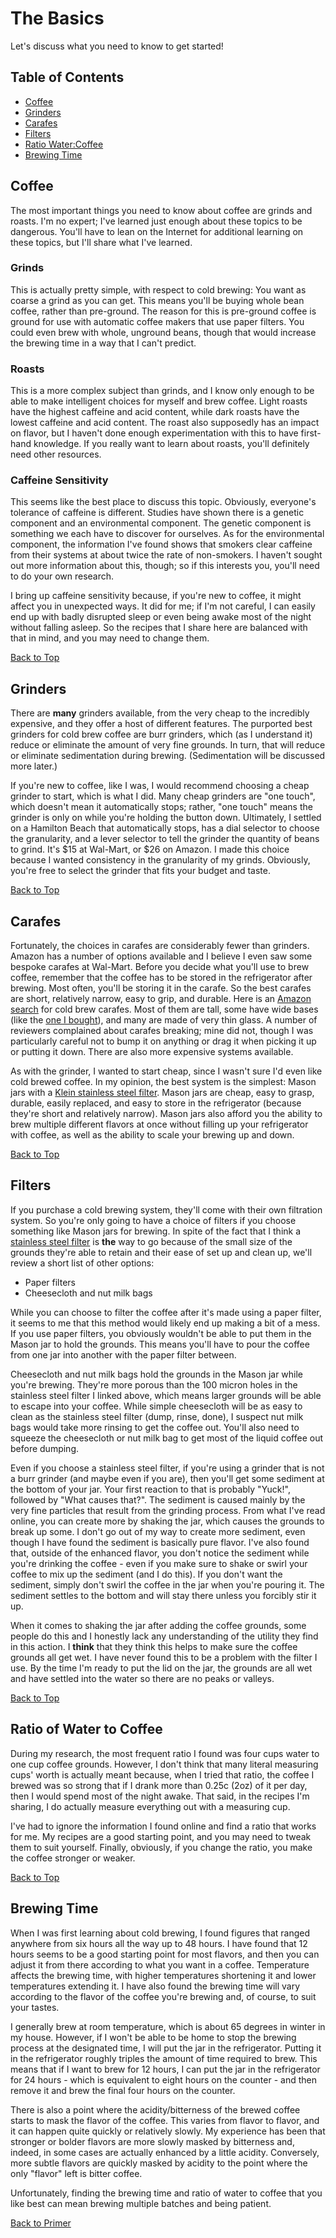 # The Basics
Let's discuss what you need to know to get started!

## Table of Contents
  * [Coffee](#coffee)
  * [Grinders](#grinders)
  * [Carafes](#carafes)
  * [Filters](#filters)
  * [Ratio Water:Coffee](#ratio-of-water-to-coffee)
  * [Brewing Time](#brewing-time)

## Coffee
The most important things you need to know about coffee are grinds and roasts. I'm no expert; I've learned just enough about these topics to be dangerous. You'll have to lean on the Internet for additional learning on these topics, but I'll share what I've learned.

### Grinds
This is actually pretty simple, with respect to cold brewing: You want as coarse a grind as you can get. This means you'll be buying whole bean coffee, rather than pre-ground. The reason for this is pre-ground coffee is ground for use with automatic coffee makers that use paper filters. You could even brew with whole, unground beans, though that would increase the brewing time in a way that I can't predict.

### Roasts
This is a more complex subject than grinds, and I know only enough to be able to make intelligent choices for myself and brew coffee. Light roasts have the highest caffeine and acid content, while dark roasts have the lowest caffeine and acid content. The roast also supposedly has an impact on flavor, but I haven't done enough experimentation with this to have first-hand knowledge. If you really want to learn about roasts, you'll definitely need other resources.

### Caffeine Sensitivity
This seems like the best place to discuss this topic. Obviously, everyone's tolerance of caffeine is different. Studies have shown there is a genetic component and an environmental component. The genetic component is something we each have to discover for ourselves. As for the environmental component, the information I've found shows that smokers clear caffeine from their systems at about twice the rate of non-smokers. I haven't sought out more information about this, though; so if this interests you, you'll need to do your own research.

I bring up caffeine sensitivity because, if you're new to coffee, it might affect you in unexpected ways. It did for me; if I'm not careful, I can easily end up with badly disrupted sleep or even being awake most of the night without falling asleep. So the recipes that I share here are balanced with that in mind, and you may need to change them.

[Back to Top](#the-basics)

## Grinders
There are **many** grinders available, from the very cheap to the incredibly expensive, and they offer a host of different features. The purported best grinders for cold brew coffee are burr grinders, which (as I understand it) reduce or eliminate the amount of very fine grounds. In turn, that will reduce or eliminate sedimentation during brewing. (Sedimentation will be discussed more later.)

If you're new to coffee, like I was, I would recommend choosing a cheap grinder to start, which is what I did. Many cheap grinders are "one touch", which doesn't mean it automatically stops; rather, "one touch" means the grinder is only on while you're holding the button down. Ultimately, I settled on a Hamilton Beach that automatically stops, has a dial selector to choose the granularity, and a lever selector to tell the grinder the quantity of beans to grind. It's $15 at Wal-Mart, or $26 on Amazon. I made this choice because I wanted consistency in the granularity of my grinds. Obviously, you're free to select the grinder that fits your budget and taste.

[Back to Top](#the-basics)

## Carafes
Fortunately, the choices in carafes are considerably fewer than grinders. Amazon has a number of options available and I believe I even saw some bespoke carafes at Wal-Mart. Before you decide what you'll use to brew coffee, remember that the coffee has to be stored in the refrigerator after brewing. Most often, you'll be storing it in the carafe. So the best carafes are short, relatively narrow, easy to grip, and durable. Here is an [Amazon search](https://www.amazon.com/s?k=cold+brew+carafe&ref=nb_sb_noss) for cold brew carafes. Most of them are tall, some have wide bases (like the [one I bought](https://www.amazon.com/Gourmia-Removable-Steeping-Airtight-Freshest/dp/B073DMKC46/ref=sr_1_3?keywords=gourmia+cold+brew+carafe&qid=1576263716&sr=8-3)), and many are made of very thin glass. A number of reviewers complained about carafes breaking; mine did not, though I was particularly careful not to bump it on anything or drag it when picking it up or putting it down. There are also more expensive systems available.

As with the grinder, I wanted to start cheap, since I wasn't sure I'd even like cold brewed coffee. In my opinion, the best system is the simplest: Mason jars with a [Klein stainless steel filter](https://www.amazon.com/gp/product/B0721RVRYN/ref=ppx_yo_dt_b_asin_title_o03_s00?ie=UTF8&psc=1). Mason jars are cheap, easy to grasp, durable, easily replaced, and easy to store in the refrigerator (because they're short and relatively narrow). Mason jars also afford you the ability to brew multiple different flavors at once without filling up your refrigerator with coffee, as well as the ability to scale your brewing up and down.

[Back to Top](#the-basics)

## Filters
If you purchase a cold brewing system, they'll come with their own filtration system. So you're only going to have a choice of filters if you choose something like Mason jars for brewing. In spite of the fact that I think a [stainless steel filter](https://www.amazon.com/gp/product/B0721RVRYN/ref=ppx_yo_dt_b_asin_title_o03_s00?ie=UTF8&psc=1) is **the** way to go because of the small size of the grounds they're able to retain and their ease of set up and clean up, we'll review a short list of other options:
  * Paper filters
  * Cheesecloth and nut milk bags

While you can choose to filter the coffee after it's made using a paper filter, it seems to me that this method would likely end up making a bit of a mess. If you use paper filters, you obviously wouldn't be able to put them in the Mason jar to hold the grounds. This means you'll have to pour the coffee from one jar into another with the paper filter between.

Cheesecloth and nut milk bags hold the grounds in the Mason jar while you're brewing. They're more porous than the 100 micron holes in the stainless steel filter I linked above, which means larger grounds will be able to escape into your coffee. While simple cheesecloth will be as easy to clean as the stainless steel filter (dump, rinse, done), I suspect nut milk bags would take more rinsing to get the coffee out. You'll also need to squeeze the cheesecloth or nut milk bag to get most of the liquid coffee out before dumping.

Even if you choose a stainless steel filter, if you're using a grinder that is not a burr grinder (and maybe even if you are), then you'll get some sediment at the bottom of your jar. Your first reaction to that is probably "Yuck!", followed by "What causes that?". The sediment is caused mainly by the very fine particles that result from the grinding process. From what I've read online, you can create more by shaking the jar, which causes the grounds to break up some. I don't go out of my way to create more sediment, even though I have found the sediment is basically pure flavor. I've also found that, outside of the enhanced flavor, you don't notice the sediment while you're drinking the coffee - even if you make sure to shake or swirl your coffee to mix up the sediment (and I do this). If you don't want the sediment, simply don't swirl the coffee in the jar when you're pouring it. The sediment settles to the bottom and will stay there unless you forcibly stir it up.

When it comes to shaking the jar after adding the coffee grounds, some people do this and I honestly lack any understanding of the utility they find in this action. I **think** that they think this helps to make sure the coffee grounds all get wet. I have never found this to be a problem with the filter I use. By the time I'm ready to put the lid on the jar, the grounds are all wet and have settled into the water so there are no peaks or valleys.

[Back to Top](#the-basics)

## Ratio of Water to Coffee
During my research, the most frequent ratio I found was four cups water to one cup coffee grounds. However, I don't think that many literal measuring cups' worth is actually meant because, when I tried that ratio, the coffee I brewed was so strong that if I drank more than 0.25c (2oz) of it per day, then I would spend most of the night awake. That said, in the recipes I'm sharing, I do actually measure everything out with a measuring cup.

I've had to ignore the information I found online and find a ratio that works for me. My recipes are a good starting point, and you may need to tweak them to suit yourself. Finally, obviously, if you change the ratio, you make the coffee stronger or weaker.

[Back to Top](#the-basics)

## Brewing Time
When I was first learning about cold brewing, I found figures that ranged anywhere from six hours all the way up to 48 hours. I have found that 12 hours seems to be a good starting point for most flavors, and then you can adjust it from there according to what you want in a coffee. Temperature affects the brewing time, with higher temperatures shortening it and lower temperatures extending it. I have also found the brewing time will vary according to the flavor of the coffee you're brewing and, of course, to suit your tastes.

I generally brew at room temperature, which is about 65 degrees in winter in my house. However, if I won't be able to be home to stop the brewing process at the designated time, I will put the jar in the refrigerator. Putting it in the refrigerator roughly triples the amount of time required to brew. This means that if I want to brew for 12 hours, I can put the jar in the refrigerator for 24 hours - which is equivalent to eight hours on the counter - and then remove it and brew the final four hours on the counter.

There is also a point where the acidity/bitterness of the brewed coffee starts to mask the flavor of the coffee. This varies from flavor to flavor, and it can happen quite quickly or relatively slowly. My experience has been that stronger or bolder flavors are more slowly masked by bitterness and, indeed, in some cases are actually enhanced by a little acidity. Conversely, more subtle flavors are quickly masked by acidity to the point where the only "flavor" left is bitter coffee.

Unfortunately, finding the brewing time and ratio of water to coffee that you like best can mean brewing multiple batches and being patient.

[Back to Primer](https://github.umn.edu/cdsmith/cold-brew-coffee/blob/master/primer/README.md)

